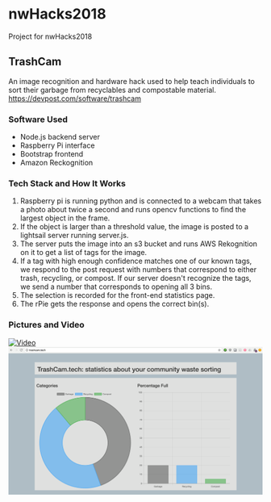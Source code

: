 # nwHacks2018
Project for nwHacks2018

## TrashCam 
An image recognition and hardware hack used to help teach individuals to sort their garbage from recyclables and compostable material. 
https://devpost.com/software/trashcam

### Software Used
* Node.js backend server
* Raspberry Pi interface
* Bootstrap frontend  
* Amazon Reckognition 

### Tech Stack and How It Works
1. Raspberry pi is running python and is connected to a webcam that takes a photo about twice a second and runs opencv functions to find the largest object in the frame.
2. If the object is larger than a threshold value, the image is posted to a lightsail server running server.js.
3. The server puts the image into an s3 bucket and runs AWS Rekognition on it to get a list of tags for the image.
4. If a tag with high enough confidence matches one of our known tags, we respond to the post request with numbers that correspond to either trash, recycling, or compost.  If our server doesn't recognize the tags, we send a number that corresponds to opening all 3 bins.
5. The selection is recorded for the front-end statistics page.
6. The rPie gets the response and opens the correct bin(s).

### Pictures and Video
[![Video](http://img.www.youtube.com/watch?v=U-evh93Bb8s/0.jpg)](https://www.youtube.com/watch?v=U-evh93Bb8s)
![Interface](/photos/interface.PNG?raw=true "Main screen")


